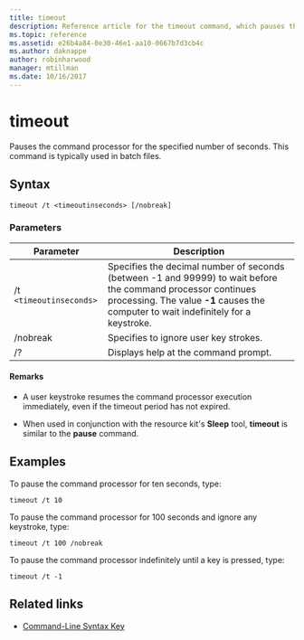 ```yaml
---
title: timeout
description: Reference article for the timeout command, which pauses the command processor for the specified number of seconds.
ms.topic: reference
ms.assetid: e26b4a84-0e30-46e1-aa10-0667b7d3cb4c
ms.author: daknappe
author: robinharwood
manager: mtillman
ms.date: 10/16/2017
---
```


# timeout

Pauses the command processor for the specified number of seconds. This command is typically used in batch files.

## Syntax

```
timeout /t <timeoutinseconds> [/nobreak]
```

### Parameters

| Parameter | Description |
|--|--|
| /t `<timeoutinseconds>` | Specifies the decimal number of seconds (between -1 and 99999) to wait before the command processor continues processing. The value **-1** causes the computer to wait indefinitely for a keystroke. |
| /nobreak | Specifies to ignore user key strokes. |
| /? | Displays help at the command prompt. |

#### Remarks

- A user keystroke resumes the command processor execution immediately, even if the timeout period has not expired.

- When used in conjunction with the resource kit's **Sleep** tool, **timeout** is similar to the **pause** command.

## Examples

To pause the command processor for ten seconds, type:

```
timeout /t 10
```

To pause the command processor for 100 seconds and ignore any keystroke, type:

```
timeout /t 100 /nobreak
```

To pause the command processor indefinitely until a key is pressed, type:

```
timeout /t -1
```

## Related links

- [Command-Line Syntax Key](command-line-syntax-key.md)

